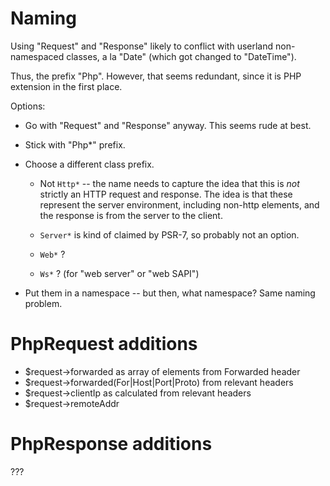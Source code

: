 # Naming

Using "Request" and "Response" likely to conflict with userland non-namespaced classes, a la "Date" (which got changed to "DateTime").

Thus, the prefix "Php". However, that seems redundant, since it is PHP extension in the first place.

Options:

- Go with "Request" and "Response" anyway. This seems rude at best.

- Stick with "Php*" prefix.

- Choose a different class prefix.

    - Not `Http*` -- the name needs to capture the idea that this is *not* strictly an HTTP request and response. The idea is that these represent the server environment, including non-http elements, and the response is from the server to the client.

    - `Server*` is kind of claimed by PSR-7, so probably not an option.

    - `Web*` ?

    - `Ws*` ? (for "web server" or "web SAPI")

- Put them in a namespace -- but then, what namespace? Same naming problem.


# PhpRequest additions

- $request->forwarded as array of elements from Forwarded header
- $request->forwarded(For|Host|Port|Proto) from relevant headers
- $request->clientIp as calculated from relevant headers
- $request->remoteAddr

# PhpResponse additions

???

